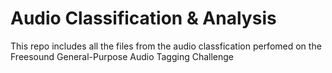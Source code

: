 # Audio Classification & Analysis

This repo includes all the files from the audio classfication perfomed on the Freesound General-Purpose Audio Tagging Challenge
